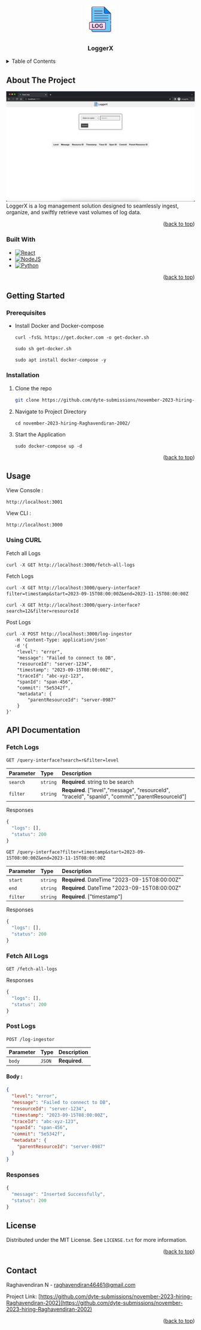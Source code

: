 <!-- PROJECT LOGO -->
<br />
<div align="center">
  <a href="https://github.com/dyte-submissions/november-2023-hiring-Raghavendiran-2002">
    <img src="images/logo.png" alt="Logo" width="80" height="80">
  </a>

<h3 align="center">LoggerX</h3>

</div>

<!-- TABLE OF CONTENTS -->
<details>
  <summary>Table of Contents</summary>
  <ol>
    <li>
      <a href="#about-the-project">About The Project</a>
      <ul>
        <li><a href="#built-with">Built With</a></li>
      </ul>
    </li>
    <li>
      <a href="#getting-started">Getting Started</a>
      <ul>
        <li><a href="#prerequisites">Prerequisites</a></li>
        <li><a href="#installation">Installation</a></li>
      </ul>
    </li>
    <li><a href="#usage">Usage</a></li>
    <li><a href="#license">License</a></li>
    <li><a href="#contact">Contact</a></li>
  </ol>
</details>

<!-- ABOUT THE PROJECT -->

## About The Project

[![Product Name Screen Shot][product-screenshot]](https://example.com)
LoggerX is a log management solution designed to seamlessly ingest, organize, and swiftly retrieve vast volumes of log data.

<p align="right">(<a href="#readme-top">back to top</a>)</p>

### Built With

- [![React][React.js]][React-url]
- [![NodeJS][Node-url]][Node.js]
- [![Python][Python-url]][Python]

<p align="right">(<a href="#readme-top">back to top</a>)</p>

<!-- GETTING STARTED -->

## Getting Started

### Prerequisites

- Install Docker and Docker-compose

  ```
  curl -fsSL https://get.docker.com -o get-docker.sh
  ```

  ```
  sudo sh get-docker.sh
  ```

  ```
  sudo apt install docker-compose -y
  ```

### Installation

1. Clone the repo
   ```sh
   git clone https://github.com/dyte-submissions/november-2023-hiring-Raghavendiran-2002
   ```
2. Navigate to Project Directory
   ```
   cd november-2023-hiring-Raghavendiran-2002/
   ```
3. Start the Application
   ```
   sudo docker-compose up -d
   ```

<p align="right">(<a href="#readme-top">back to top</a>)</p>

<!-- USAGE EXAMPLES -->

## Usage

View Console :

```
http://localhost:3001
```

View CLI :

```
http://localhost:3000
```

### Using CURL

Fetch all Logs

```curl
curl -X GET http://localhost:3000/fetch-all-logs
```

Fetch Logs

```curl
curl -X GET http://localhost:3000/query-interface?filter=timestamp&start=2023-09-15T08:00:00Z&end=2023-11-15T08:00:00Z
```

```
curl -X GET http://localhost:3000/query-interface?search=12&filter=resourceId
```

Post Logs

```
curl -X POST http://localhost:3000/log-ingestor
   -H 'Content-Type: application/json'
   -d '{
	"level": "error",
	"message": "Failed to connect to DB",
    "resourceId": "server-1234",
	"timestamp": "2023-09-15T08:00:00Z",
	"traceId": "abc-xyz-123",
    "spanId": "span-456",
    "commit": "5e5342f",
    "metadata": {
        "parentResourceId": "server-0987"
    }
}'
```

## API Documentation

### Fetch Logs

```http
GET /query-interface?search=r&filter=level
```

| Parameter | Type     | Description                                                                                       |
| :-------- | :------- | :------------------------------------------------------------------------------------------------ |
| `search`  | `string` | **Required**. string to be search                                                                 |
| `filter`  | `string` | **Required**. ["level","message", "resourceId", "traceId", "spanId", "commit","parentResourceId"] |

Responses

```javascript
{
  "logs": [],
  "status": 200
}
```

```http
GET /query-interface?filter=timestamp&start=2023-09-15T08:00:00Z&end=2023-11-15T08:00:00Z
```

| Parameter | Type     | Description                                   |
| :-------- | :------- | :-------------------------------------------- |
| `start`   | `string` | **Required**. DateTime "2023-09-15T08:00:00Z" |
| `end`     | `string` | **Required**. DateTime "2023-09-15T08:00:00Z" |
| `filter`  | `string` | **Required**. ["timestamp"]                   |

Responses

```javascript
{
  "logs": [],
  "status": 200
}
```

### Fetch All Logs

```http
GET /fetch-all-logs
```

Responses

```javascript
{
  "logs": [],
  "status": 200
}
```

### Post Logs

```http
POST /log-ingestor

```

| Parameter | Type   | Description   |
| :-------- | :----- | :------------ |
| `body`    | `JSON` | **Required**. |

#### Body :

```json
{
  "level": "error",
  "message": "Failed to connect to DB",
  "resourceId": "server-1234",
  "timestamp": "2023-09-15T08:00:00Z",
  "traceId": "abc-xyz-123",
  "spanId": "span-456",
  "commit": "5e5342f",
  "metadata": {
    "parentResourceId": "server-0987"
  }
}
```

### Responses

```javascript
{
  "message": "Inserted Successfully",
  "status": 200
}
```

<!-- LICENSE -->

## License

Distributed under the MIT License. See `LICENSE.txt` for more information.

<p align="right">(<a href="#readme-top">back to top</a>)</p>

<!-- CONTACT -->

## Contact

Raghavendiran N - raghavendiran46461@gmail.com

Project Link: [https://github.com/dyte-submissions/november-2023-hiring-Raghavendiran-2002](https://github.com/dyte-submissions/november-2023-hiring-Raghavendiran-2002)

<p align="right">(<a href="#readme-top">back to top</a>)</p>

[contributors-shield]: https://img.shields.io/github/contributors/github_username/repo_name.svg?style=for-the-badge
[contributors-url]: https://github.com/github_username/repo_name/graphs/contributors
[forks-shield]: https://img.shields.io/github/forks/github_username/repo_name.svg?style=for-the-badge
[forks-url]: https://github.com/github_username/repo_name/network/members
[stars-shield]: https://img.shields.io/github/stars/github_username/repo_name.svg?style=for-the-badge
[stars-url]: https://github.com/github_username/repo_name/stargazers
[issues-shield]: https://img.shields.io/github/issues/github_username/repo_name.svg?style=for-the-badge
[issues-url]: https://github.com/github_username/repo_name/issues
[license-shield]: https://img.shields.io/github/license/github_username/repo_name.svg?style=for-the-badge
[license-url]: https://github.com/github_username/repo_name/blob/master/LICENSE.txt
[linkedin-shield]: https://img.shields.io/badge/-LinkedIn-black.svg?style=for-the-badge&logo=linkedin&colorB=555
[linkedin-url]: https://linkedin.com/in/linkedin_username
[product-screenshot]: images/screenshot.png
[Next.js]: https://img.shields.io/badge/next.js-000000?style=for-the-badge&logo=nextdotjs&logoColor=white
[Next-url]: https://nextjs.org/
[React.js]: https://img.shields.io/badge/React-20232A?style=for-the-badge&logo=react&logoColor=61DAFB
[React-url]: https://reactjs.org/
[Vue.js]: https://img.shields.io/badge/Vue.js-35495E?style=for-the-badge&logo=vuedotjs&logoColor=4FC08D
[Vue-url]: https://vuejs.org/
[Angular.io]: https://img.shields.io/badge/Angular-DD0031?style=for-the-badge&logo=angular&logoColor=white
[Angular-url]: https://angular.io/
[Svelte.dev]: https://img.shields.io/badge/Svelte-4A4A55?style=for-the-badge&logo=svelte&logoColor=FF3E00
[Svelte-url]: https://svelte.dev/
[Laravel.com]: https://img.shields.io/badge/Laravel-FF2D20?style=for-the-badge&logo=laravel&logoColor=white
[Laravel-url]: https://laravel.com
[Bootstrap.com]: https://img.shields.io/badge/Bootstrap-563D7C?style=for-the-badge&logo=bootstrap&logoColor=white
[Bootstrap-url]: https://getbootstrap.com
[JQuery.com]: https://img.shields.io/badge/jQuery-0769AD?style=for-the-badge&logo=jquery&logoColor=white
[JQuery-url]: https://jquery.com
[Python-url]: https://img.shields.io/badge/python-3670A0?style=for-the-badge&logo=python&logoColor=ffdd54
[Python]: https://www.python.org/
[Node-url]: https://img.shields.io/npm/v/npm.svg?logo=nodedotjs
[Node.js]: https://nodejs.org/en/
